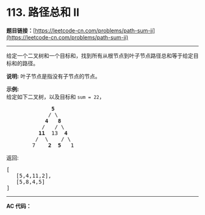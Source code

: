 # 113. 路径总和 II

**题目链接：**[https://leetcode-cn.com/problems/path-sum-ii](https://leetcode-cn.com/problems/path-sum-ii)

---

<div class="content__1Y2H">
 <div class="notranslate">
  <p>给定一个二叉树和一个目标和，找到所有从根节点到叶子节点路径总和等于给定目标和的路径。</p> 
  <p><strong>说明:</strong>&nbsp;叶子节点是指没有子节点的节点。</p> 
  <p><strong>示例:</strong><br> 给定如下二叉树，以及目标和&nbsp;<code>sum = 22</code>，</p> 
  <pre class="language-text">              <strong>5</strong>
             / \
            <strong>4</strong>   <strong>8</strong>
           /   / \
          <strong>11</strong>  13  <strong>4</strong>
         /  \    / \
        7    <strong>2</strong>  <strong>5</strong>   1
</pre> 
  <p>返回:</p> 
  <pre class="language-text">[
   [5,4,11,2],
   [5,8,4,5]
]
</pre> 
 </div>
</div>

---

**AC 代码：**

```java

```